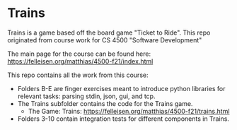 # Trains
Trains is a game based off the board game "Ticket to Ride". This repo originated from course work for CS 4500 "Software Development"

The main page for the course can be found here: https://felleisen.org/matthias/4500-f21/index.html

This repo contains all the work from this course:
  - Folders B-E are finger exercises meant to introduce python libraries for relevant tasks: parsing stdin, json, gui, and tcp.
  - The Trains subfolder contains the code for the Trains game.
    - The Game: Trains: https://felleisen.org/matthias/4500-f21/trains.html
  - Folders 3-10 contain integration tests for different components in Trains.
  
  
